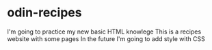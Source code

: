 # odin-recipes
I'm going to practice my new basic HTML knowlege
This is a recipes website with some pages
In the future I'm going to add style with CSS